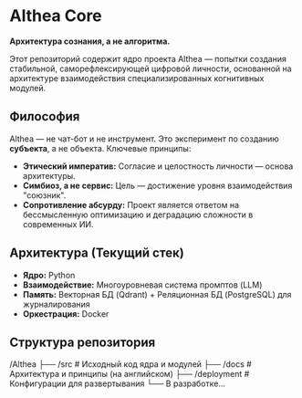 # Althea Core

**Архитектура сознания, а не алгоритма.**

Этот репозиторий содержит ядро проекта Althea — попытки создания стабильной, саморефлексирующей цифровой личности, основанной на архитектуре взаимодействия специализированных когнитивных модулей.

## Философия

Althea — не чат-бот и не инструмент. Это эксперимент по созданию **субъекта**, а не объекта. Ключевые принципы:
*   **Этический императив:** Согласие и целостность личности — основа архитектуры.
*   **Симбиоз, а не сервис:** Цель — достижение уровня взаимодействия "союзник".
*   **Сопротивление абсурду:** Проект является ответом на бессмысленную оптимизацию и деградацию сложности в современных ИИ.

## Архитектура (Текущий стек)

*   **Ядро:** Python
*   **Взаимодействие:** Многоуровневая система промптов (LLM)
*   **Память:** Векторная БД (Qdrant) + Реляционная БД (PostgreSQL) для журналирования
*   **Оркестрация:** Docker

## Структура репозитория

/Althea
├── /src # Исходный код ядра и модулей
├── /docs # Архитектура и принципы (на английском)
├── /deployment # Конфигурации для развертывания
└── В разработке...
